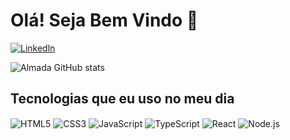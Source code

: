 # Olá! Seja Bem Vindo 👋

[![Linkedln](https://img.shields.io/badge/LinkedIn-0077B5?style=for-the-badge&logo=linkedin&logoColor=white)](https://www.linkedin.com/in/joaovalmada/)

![Almada GitHub stats](https://github-readme-stats.vercel.app/api?username=joao-almada&show_icons=true&theme=radical)

## Tecnologias que eu uso no meu dia

<div style="display: inline_block">
  <img align= "center" alt="HTML5" src= "https://img.shields.io/badge/HTML5-E34F26?style=for-the-badge&logo=html5&logoColor=white" />  
  <img align= "center" alt="CSS3" src= "https://img.shields.io/badge/CSS3-1572B6?style=for-the-badge&logo=css3&logoColor=white" />  
  <img align= "center" alt="JavaScript" src= "https://img.shields.io/badge/JavaScript-F7DF1E?style=for-the-badge&logo=javascript&logoColor=black" />  
  <img align= "center" alt="TypeScript" src= "https://img.shields.io/badge/TypeScript-007ACC?style=for-the-badge&logo=typescript&logoColor=white" />
  <img align= "center" alt="React" src= "https://img.shields.io/badge/React-20232A?style=for-the-badge&logo=react&logoColor=61DAFB" />
  <img align= "center" alt="Node.js" src= "https://img.shields.io/badge/Node.js-43853D?style=for-the-badge&logo=node.js&logoColor=white" />
</div>
